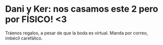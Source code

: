 # Dani y Ker: nos casamos este 2 pero por FÍSICO! <3
Tráenos regalos, a pesar de que la boda es virtual. Manda por correo, imbécil carefálico.
